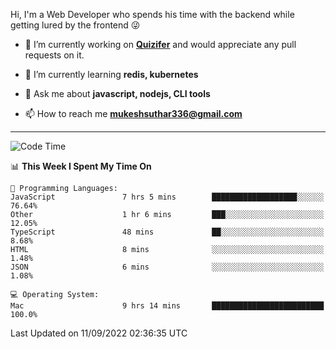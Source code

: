 Hi, I'm a Web Developer who spends his time with the backend while getting lured by the frontend 😜

- 🔭 I’m currently working on **[Quizifer](https://github.com/SutharMukesh/Quizifer/)** and would appreciate any pull requests on it.

- 🌱 I’m currently learning **redis, kubernetes**

- 💬 Ask me about **javascript, nodejs, CLI tools**

- 📫 How to reach me **mukeshsuthar336@gmail.com**

---
<!--START_SECTION:waka-->
![Code Time](http://img.shields.io/badge/Code%20Time-1%2C759%20hrs%2014%20mins-blue)

📊 **This Week I Spent My Time On** 

```text
💬 Programming Languages: 
JavaScript               7 hrs 5 mins        ███████████████████░░░░░░   76.64% 
Other                    1 hr 6 mins         ███░░░░░░░░░░░░░░░░░░░░░░   12.05% 
TypeScript               48 mins             ██░░░░░░░░░░░░░░░░░░░░░░░   8.68% 
HTML                     8 mins              ░░░░░░░░░░░░░░░░░░░░░░░░░   1.48% 
JSON                     6 mins              ░░░░░░░░░░░░░░░░░░░░░░░░░   1.08%

💻 Operating System: 
Mac                      9 hrs 14 mins       █████████████████████████   100.0%

```


 Last Updated on 11/09/2022 02:36:35 UTC
<!--END_SECTION:waka-->
